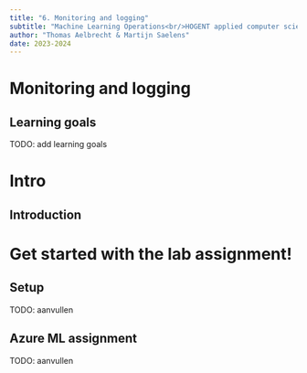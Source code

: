 ```yaml
---
title: "6. Monitoring and logging"
subtitle: "Machine Learning Operations<br/>HOGENT applied computer science"
author: "Thomas Aelbrecht & Martijn Saelens"
date: 2023-2024
---
```


# Monitoring and logging

## Learning goals

TODO: add learning goals

# Intro

## Introduction

# Get started with the lab assignment!

## Setup

TODO: aanvullen

## Azure ML assignment

TODO: aanvullen
